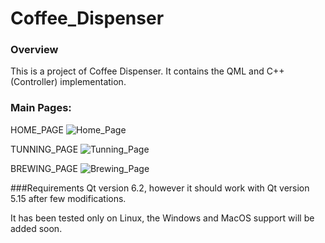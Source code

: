 # Coffee_Dispenser

### Overview
This is a project of Coffee Dispenser.
It contains the QML and C++ (Controller) implementation. 

### Main Pages:
HOME_PAGE
![Home_Page](https://user-images.githubusercontent.com/10372651/157280635-1a8c12fc-b1df-4fb3-b783-06137449b5b5.png)

TUNNING_PAGE
![Tunning_Page](https://user-images.githubusercontent.com/10372651/157281022-0f0468e5-0bbd-4398-bc39-ce1b94f0dfa4.png)

BREWING_PAGE
![Brewing_Page](https://user-images.githubusercontent.com/10372651/157281120-f4826db3-8b9e-4c8a-b4bf-fabfe39802fd.png)


###Requirements 
Qt version 6.2, however it should work with Qt version 5.15 after few modifications.

It has been tested only on Linux, the Windows and MacOS support will be added soon.



